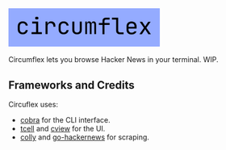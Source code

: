 <img src="circumflex.png" width="300" />


Circumflex lets you browse Hacker News in your terminal. WIP.

## Frameworks and Credits
Circuflex uses:
* [cobra](https://github.com/spf13/cobra) for the CLI interface.
* [tcell](https://github.com/gdamore/tcell) and [cview](https://gitlab.com/tslocum/cview) for the UI.
* [colly](https://github.com/gocolly/colly) and [go-hackernews](https://github.com/jacktantram/go-hackernews) for scraping.
